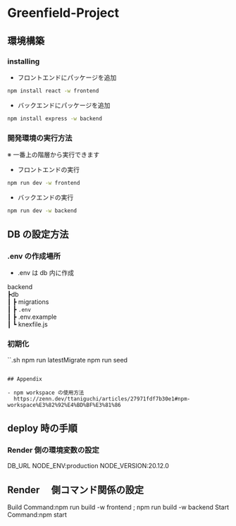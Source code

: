 # Greenfield-Project

## 環境構築

### installing

- フロントエンドにパッケージを追加

```.sh
npm install react -w frontend
```

- バックエンドにパッケージを追加

```.sh
npm install express -w backend
```

### 開発環境の実行方法

※ 一番上の階層から実行できます

- フロントエンドの実行

```.sh
npm run dev -w frontend
```

- バックエンドの実行

```.sh
npm run dev -w backend
```

## DB の設定方法

### .env の作成場所

- .env は db 内に作成

backend  
 ┣db  
 ┃ ┣ migrations  
 ┃ ┣ `.env`  
 ┃ ┣ .env.example  
 ┃ ┗ knexfile.js

### 初期化

``.sh
npm run latestMigrate
npm run seed

```

## Appendix

- npm workspace の使用方法
  https://zenn.dev/ttaniguchi/articles/27971fdf7b30e1#npm-workspace%E3%82%92%E4%BD%BF%E3%81%86
```

## deploy 時の手順

### Render 側の環境変数の設定

DB_URL
NODE_ENV:production
NODE_VERSION:20.12.0

## Render 　側コマンド関係の設定

Build Command:npm run build -w frontend ; npm run build -w backend
Start Command:npm start
